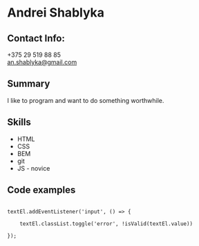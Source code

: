 # Andrei Shablyka
## Contact Info:
+375 29 519 88 85  
an.shablyka@gmail.com
## Summary
I like to program and want to do something worthwhile.
## Skills
* HTML
* CSS
* BEM
* git
* JS - novice
## Code examples
``` let textEl = document.getElementById('text');

textEl.addEventListener('input', () => {

    textEl.classList.toggle('error', !isValid(textEl.value))

}); 
```
